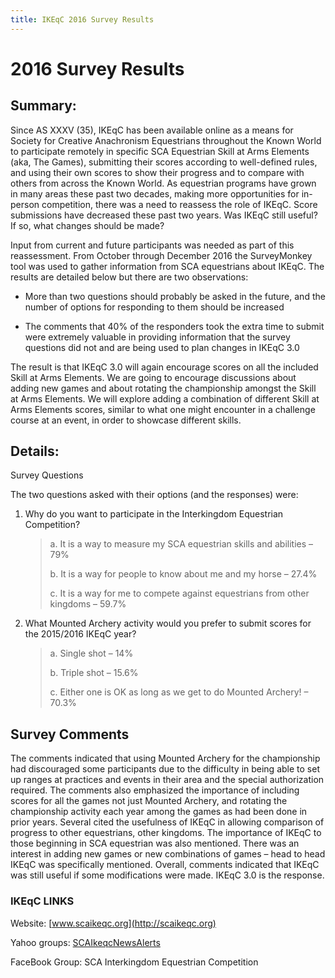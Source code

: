 ```yaml
---
title: IKEqC 2016 Survey Results
---
```

# 2016 Survey Results

## Summary:

Since AS XXXV (35), IKEqC has been available online as a means for Society for Creative Anachronism Equestrians throughout the Known World to participate remotely in specific SCA Equestrian Skill at Arms Elements (aka, The Games), submitting their scores according to well-defined rules, and using their own scores to show their progress and to compare with others from across the Known World. As equestrian programs have grown in many areas these past two decades, making more opportunities for in-person competition, there was a need to reassess the role of IKEqC. Score submissions have decreased these past two years. Was IKEqC still useful? If so, what changes should be made?

 
Input from current and future participants was needed as part of this reassessment. From October through December 2016 the SurveyMonkey tool was used to gather information from SCA equestrians about IKEqC. The results are detailed below but there are two observations:

* More than two questions should probably be asked in the future, and the number of options for responding to them should be increased

* The comments that 40% of the responders took the extra time to submit were extremely valuable in providing information that the survey questions did not and are being used to plan changes in IKEqC 3.0

The result is that IKEqC 3.0 will again encourage scores on all the included Skill at Arms Elements. We are going to encourage discussions about adding new games and about rotating the championship amongst the Skill at Arms Elements.  We will explore adding a combination of different Skill at Arms Elements scores, similar to what one might encounter in a challenge course at an event, in order to showcase different skills.

## Details:

Survey Questions

The two questions asked with their options (and the responses) were:

1. Why do you want to participate in the Interkingdom Equestrian Competition?

    > a. It is a way to measure my SCA equestrian skills and abilities – 79%
    >
    > b. It is a way for people to know about me and my horse – 27.4%
    >
    > c. It is a way for me to compete against equestrians from other kingdoms – 59.7%
    >
2. What Mounted Archery activity would you prefer to submit scores for the 2015/2016 IKEqC year?

    > a. Single shot – 14%
    >
    > b. Triple shot – 15.6%
    >
    > c. Either one is OK as long as we get to do Mounted Archery! – 70.3%

## Survey Comments

The comments indicated that using Mounted Archery for the championship had discouraged some participants due to the difficulty in being able to set up ranges at practices and events in their area and the special authorization required. The comments also emphasized the importance of including scores for all the games not just Mounted Archery, and rotating the championship activity each year among the games as had been done in prior years.  Several cited the usefulness of IKEqC in allowing comparison of progress to other equestrians, other kingdoms. The importance of IKEqC to those beginning in SCA equestrian was also mentioned. There was an interest in adding new games or new combinations of games – head to head IKEqC was specifically mentioned. Overall, comments indicated that IKEqC was still useful if some modifications were made. IKEqC 3.0 is the response.

### IKEqC LINKS

Website:  [www.scaikeqc.org](http://scaikeqc.org)

Yahoo groups:  [SCAIkeqcNewsAlerts](https://groups.yahoo.com/neo/groups/SCAIKEqCnewsalerts/info)

FaceBook Group: SCA Interkingdom Equestrian Competition
